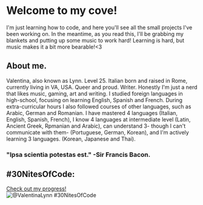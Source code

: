 # Welcome to my cove!
I'm just learning how to code, and here you'll see all the small projects I've been working on.
In the meantime, as you read this, I'll be grabbing my blankets and putting up some music to work hard!
Learning is hard, but music makes it a bit more bearable!<3
## About me.
Valentina, also known as Lynn. Level 25.
Italian born and raised in Rome, currently living in VA, USA.
Queer and proud.
Writer.
Honestly I'm just a nerd that likes music, gaming, art and writing.
I studied foreign languages in high-school, focusing on learning English, Spanish and French. 
During extra-curricular hours I also followed courses of other languages, such as Arabic, German and Romanian.
I have mastered 4 languages (Italian, English, Spanish, French), I know 4 languages at intermediate level (Latin, Ancient Greek, Rpmanian and Arabic), can understand 3- though I can't communicate with them- (Portuguese, German, Korean), and I'm actively learning 3 languages. (Korean, Japanese and Thai).

### "Ipsa scientia potestas est." -Sir Francis Bacon.


## #30NitesOfCode:
  [Check out my progress!](https://www.codedex.io/@ValentinaLynn/30-nites-of-code)  
  ![@ValentinaLynn #30NitesOfCode](https://www.codedex.io/api/petStatus?user=ValentinaLynn)

